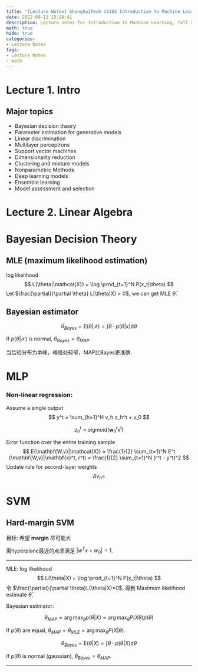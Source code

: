 ```yaml
---
title: "[Lecture Notes] ShanghaiTech CS182 Introduction to Machine Learning"
date: 2022-09-13 15:20:41
description: Lecture notes for Introduction to Machine Learning, fall 2022
math: true
hide: true
categories: 
- Lecture Notes
tags:
- Lecture Notes
- math
---
```






# Lecture 1. Intro

## Major topics

- Bayesian decision theory
- Parameter estimation for generative models
- Linear discrimination
- Multilayer perceptrons
- Support vector machines
- Dimensionality reduction
- Clustering and mixture models
- Nonparametric Methods
- Deep learning models
- Ensemble learning
- Model assessment and selection



# Lecture 2. Linear Algebra





# Bayesian Decision Theory

## MLE (maximum likelihood estimation)

log likelihood
$$
L(\theta|\mathcal{X}) = \log \prod_{t=1}^N P(x_t|\theta)
$$
Let $\frac{\partial}{\partial \theta} L(\theta|X) = 0$, we can get MLE $\hat{\theta}$.



## Bayesian estimator

$$
\theta_{Bayes} = E(\theta | \mathcal{X}) = \int \theta \cdot p(\theta|x) \mathrm{d}\theta
$$

If $p(\theta|\mathcal{X})$ is normal, $\theta_{Bayes} = \theta_{MAP}$. 

当后验分布为单峰，峰值处较窄，MAP比Bayes更准确.



# MLP

### Non-linear regression:

Assume a single output 
$$
y^t = \sum_{h=1}^H v_h z_h^t + v_0
$$

$$
z_h^t = \mathrm{sigmoid}(\mathbf{w}_h^t \mathrm{x}^t)
$$

Error function over the entire training sample
$$
E(\mathbf{W,v}|\mathcal{X}) 
= \frac{1}{2} \sum_{t=1}^N E^t (\mathbf{W,v}|\mathbf{x}^t, r^t) 
= \frac{1}{2} \sum_{t=1}^N (r^t - y^t)^2
$$
Update rule for second-layer weights
$$
\Delta{v_h} = 
$$






# SVM

## Hard-margin SVM

目标: 希望 **margin** 尽可能大

离hyperplane最近的点须满足 $|w^Tx + w_0| = 1$.

------

MLE: log likelihood 
$$
    L(\theta|X) = \log \prod_{t=1}^N P(x_t|\theta)
$$
令 $\frac{\partial}{\partial \theta}L(\theta|X)=0$, 得到 Maximum likelihood estimate $\hat{\theta}$.

Bayesian estimator:

$$
    \theta_{MAP} = \arg\max_\theta p(\theta|X) = \arg\max_\theta P(X\theta) p(\theta)
$$

If $p(\theta)$ are equal, $\theta_{MAP} = \theta_{MLE} = \arg\max_\theta P(X|\theta)$.

$$
    \theta_{Bayes} = E(\theta|X) = \int \theta\cdot p(\theta|X) \mathrm{d} \theta
$$

If $p(\theta)$ is normal (gaussian), $\theta_{Bayes}=\theta_{MAP}$.


------




